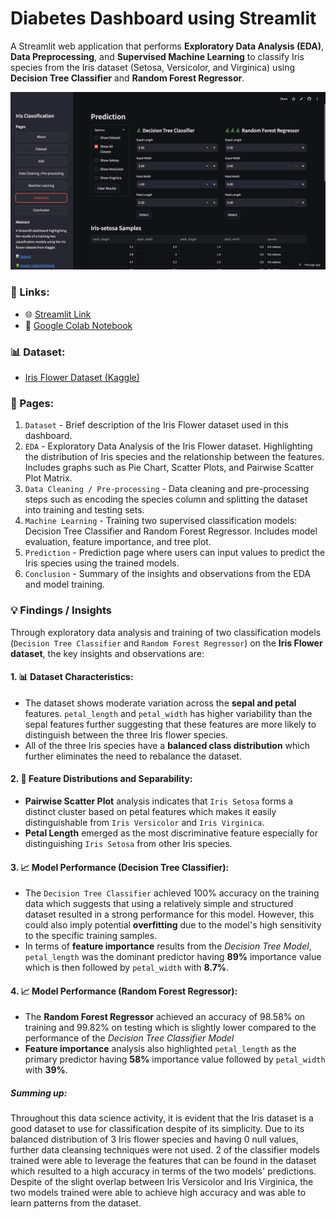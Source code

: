 # Diabetes Dashboard using Streamlit

A Streamlit web application that performs **Exploratory Data Analysis (EDA)**, **Data Preprocessing**, and **Supervised Machine Learning** to classify Iris species from the Iris dataset (Setosa, Versicolor, and Virginica) using **Decision Tree Classifier** and **Random Forest Regressor**.

![Main Page Screenshot](screenshots/IrisClassificationDashboard.webp)

### 🔗 Links:

- 🌐 [Streamlit Link](https://zeraphim-iris-classification-dashboard.streamlit.app/)
- 📗 [Google Colab Notebook](https://colab.research.google.com/drive/1KJDBrx3akSPUW42Kbeepj64ZisHFD-NV?usp=sharing)

### 📊 Dataset:

- [Iris Flower Dataset (Kaggle)](https://www.kaggle.com/datasets/arshid/iris-flower-dataset)

### 📖 Pages:

1. `Dataset` - Brief description of the Iris Flower dataset used in this dashboard.
2. `EDA` - Exploratory Data Analysis of the Iris Flower dataset. Highlighting the distribution of Iris species and the relationship between the features. Includes graphs such as Pie Chart, Scatter Plots, and Pairwise Scatter Plot Matrix.
3. `Data Cleaning / Pre-processing` - Data cleaning and pre-processing steps such as encoding the species column and splitting the dataset into training and testing sets.
4. `Machine Learning` - Training two supervised classification models: Decision Tree Classifier and Random Forest Regressor. Includes model evaluation, feature importance, and tree plot.
5. `Prediction` - Prediction page where users can input values to predict the Iris species using the trained models.
6. `Conclusion` - Summary of the insights and observations from the EDA and model training.

### 💡 Findings / Insights

Through exploratory data analysis and training of two classification models (`Decision Tree Classifier` and `Random Forest Regressor`) on the **Iris Flower dataset**, the key insights and observations are:

#### 1. 📊 **Dataset Characteristics**:

- The dataset shows moderate variation across the **sepal and petal** features. `petal_length` and `petal_width` has higher variability than the sepal features further suggesting that these features are more likely to distinguish between the three Iris flower species.
- All of the three Iris species have a **balanced class distribution** which further eliminates the need to rebalance the dataset.

#### 2. 📝 **Feature Distributions and Separability**:

- **Pairwise Scatter Plot** analysis indicates that `Iris Setosa` forms a distinct cluster based on petal features which makes it easily distinguishable from `Iris Versicolor` and `Iris Virginica`.
- **Petal Length** emerged as the most discriminative feature especially for distinguishing `Iris Setosa` from other Iris species.

#### 3. 📈 **Model Performance (Decision Tree Classifier)**:

- The `Decision Tree Classifier` achieved 100% accuracy on the training data which suggests that using a relatively simple and structured dataset resulted in a strong performance for this model. However, this could also imply potential **overfitting** due to the model's high sensitivity to the specific training samples.
- In terms of **feature importance** results from the _Decision Tree Model_, `petal_length` was the dominant predictor having **89%** importance value which is then followed by `petal_width` with **8.7%**.

#### 4. 📈 **Model Performance (Random Forest Regressor)**:

- The **Random Forest Regressor** achieved an accuracy of 98.58% on training and 99.82% on testing which is slightly lower compared to the performance of the _Decision Tree Classifier Model_
- **Feature importance** analysis also highlighted `petal_length` as the primary predictor having **58%** importance value followed by `petal_width` with **39%**.

##### **Summing up:**

Throughout this data science activity, it is evident that the Iris dataset is a good dataset to use for classification despite of its simplicity. Due to its balanced distribution of 3 Iris flower species and having 0 null values, further data cleansing techniques were not used. 2 of the classifier models trained were able to leverage the features that can be found in the dataset which resulted to a high accuracy in terms of the two models' predictions. Despite of the slight overlap between Iris Versicolor and Iris Virginica, the two models trained were able to achieve high accuracy and was able to learn patterns from the dataset.
